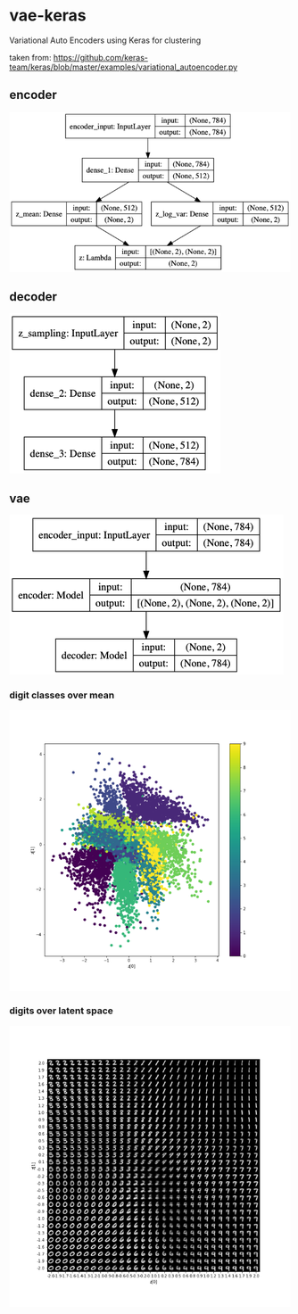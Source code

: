 # vae-keras
 Variational Auto Encoders using Keras for clustering

taken from:
https://github.com/keras-team/keras/blob/master/examples/variational_autoencoder.py

## encoder
![encoder model](vae_mlp_encoder.png)

## decoder
![decoder model](vae_mlp_decoder.png)

## vae
![combined model](vae_mlp.png)

### digit classes over mean
![digits as points in space](vae_mean.png)

### digits over latent space
![sample from latent space](digits_over_latent.png)

